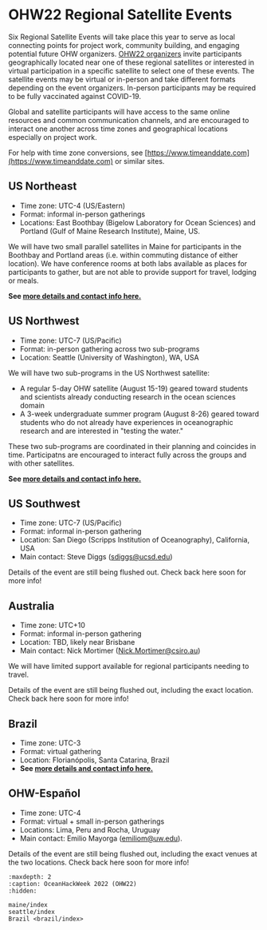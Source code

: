 # OHW22 Regional Satellite Events

Six Regional Satellite Events will take place this year to serve as local connecting points for project work, community building, and engaging potential future OHW organizers. [OHW22 organizers](organizers) invite participants geographically located near one of these regional satellites or interested in virtual participation in a specific satellite to select one of these events. The satellite events may be virtual or in-person and take different formats depending on the event organizers. In-person participants may be required to be fully vaccinated against COVID-19.

Global and satellite participants will have access to the same online resources and common communication channels, and are encouraged to interact one another across time zones and geographical locations especially on project work.

For help with time zone conversions, see [https://www.timeanddate.com](https://www.timeanddate.com) or similar sites.

## US Northeast

- Time zone: UTC-4 (US/Eastern)
- Format: informal in-person gatherings
- Locations: East Boothbay (Bigelow Laboratory for Ocean Sciences) and Portland (Gulf of Maine Research Institute), Maine, US.

We will have two small parallel satellites in Maine for participants in the Boothbay and Portland areas (i.e. within commuting distance of either location). We have conference rooms at both labs available as places for participants to gather, but are not able to provide support for travel, lodging or meals. 

**See [more details and contact info here.](./maine/index)**


## US Northwest

- Time zone: UTC-7 (US/Pacific)
- Format: in-person gathering across two sub-programs
- Location: Seattle (University of Washington), WA, USA

We will have two sub-programs in the US Northwest satellite:
- A regular 5-day OHW satellite (August 15-19) geared toward students and scientists already conducting research in the ocean sciences domain
- A 3-week undergraduate summer program (August 8-26) geared toward students who do not already have experiences in oceanographic research and are interested in "testing the water."

These two sub-programs are coordinated in their planning and coincides in time. Participatns are encouraged to interact fully across the groups and with other satellites.

**See [more details and contact info here.](./seattle/index)**


## US Southwest

- Time zone: UTC-7 (US/Pacific)
- Format: informal in-person gathering
- Location: San Diego (Scripps Institution of Oceanography), California, USA
- Main contact: Steve Diggs (sdiggs@ucsd.edu)

Details of the event are still being flushed out. Check back here soon for more info!


## Australia

- Time zone: UTC+10
- Format: informal in-person gathering
- Location: TBD, likely near Brisbane
- Main contact: Nick Mortimer (Nick.Mortimer@csiro.au)

We will have limited support available for regional participants needing to travel.

Details of the event are still being flushed out, including the exact location. Check back here soon for more info!



## Brazil

- Time zone: UTC-3
- Format: virtual gathering
- Location: Florianópolis, Santa Catarina, Brazil
- **See [more details and contact info here.](./brazil/index)**


## OHW-Español

- Time zone: UTC-4
- Format: virtual + small in-person gatherings
- Locations: Lima, Peru and Rocha, Uruguay
- Main contact: Emilio Mayorga (emiliom@uw.edu).

Details of the event are still being flushed out, including the exact venues at the two locations. Check back here soon for more info!


```{toctree}
:maxdepth: 2
:caption: OceanHackWeek 2022 (OHW22)
:hidden:

maine/index
seattle/index
Brazil <brazil/index>
```
